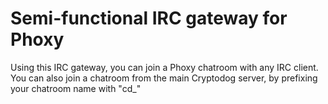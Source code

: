 # Semi-functional IRC gateway for Phoxy

Using this IRC gateway, you can join a Phoxy chatroom with any IRC client.
You can also join a chatroom from the main Cryptodog server, by prefixing your chatroom name with "cd_"

